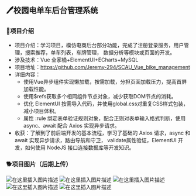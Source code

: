 ## 🖊校园电单车后台管理系统

### 🐶项目介绍
- 项目介绍：学习项目，模仿电商后台部分功能，完成了注册登录服务，用户管理，搜索推荐，单车列表，车牌管理，
  数据分析等模块或页面的开发。
- 涉及技术：Vue 全家桶+ElementUI+ECharts+MySQL
- 项目地址：https://github.com/Jeremy-294/SCAU_Vue_bike_management
- 详细内容：
  - 使用Vue异步组件实现懒加载，按需加载，分担页面加载压力，提高首屏加载性能。
  - 使用$refs获取多个相同组件节点对象，减少获取DOM节点的消耗。
  - 优化 ElementUI 按需导入代码，并使用global.css对重复CSS样式包装，减小项目体积。
  - 属性 :rule 绑定表单验证规则对象，配合正则对表单输入格式判断，使用 async、await 配合 Axios 实现异步请求。
- 收获：了解到了前后端开发的基本流程，学习了基础的 Axios 请求，async 和 await 实现异步请求，路由导航和守卫，
  validate属性验证，ElementUI 开发，如何使用 NodeJS 接口连接数据库等开发知识。

### 🐕项目图片（后期上传）
![在这里插入图片描述](https://img-blog.csdnimg.cn/20210310222943259.png?x-oss-process=image/watermark,type_ZmFuZ3poZW5naGVpdGk,shadow_10,text_aHR0cHM6Ly9ibG9nLmNzZG4ubmV0L3dlaXhpbl80MzY0ODAxNw==,size_16,color_FFFFFF,t_70)
![在这里插入图片描述](https://img-blog.csdnimg.cn/2021031022295330.png?x-oss-process=image/watermark,type_ZmFuZ3poZW5naGVpdGk,shadow_10,text_aHR0cHM6Ly9ibG9nLmNzZG4ubmV0L3dlaXhpbl80MzY0ODAxNw==,size_16,color_FFFFFF,t_70)
![在这里插入图片描述](https://img-blog.csdnimg.cn/20210310223003744.png?x-oss-process=image/watermark,type_ZmFuZ3poZW5naGVpdGk,shadow_10,text_aHR0cHM6Ly9ibG9nLmNzZG4ubmV0L3dlaXhpbl80MzY0ODAxNw==,size_16,color_FFFFFF,t_70)
![在这里插入图片描述](https://img-blog.csdnimg.cn/20210310223009983.png?x-oss-process=image/watermark,type_ZmFuZ3poZW5naGVpdGk,shadow_10,text_aHR0cHM6Ly9ibG9nLmNzZG4ubmV0L3dlaXhpbl80MzY0ODAxNw==,size_16,color_FFFFFF,t_70)
![在这里插入图片描述](https://img-blog.csdnimg.cn/20210310223027863.png?x-oss-process=image/watermark,type_ZmFuZ3poZW5naGVpdGk,shadow_10,text_aHR0cHM6Ly9ibG9nLmNzZG4ubmV0L3dlaXhpbl80MzY0ODAxNw==,size_16,color_FFFFFF,t_70)
